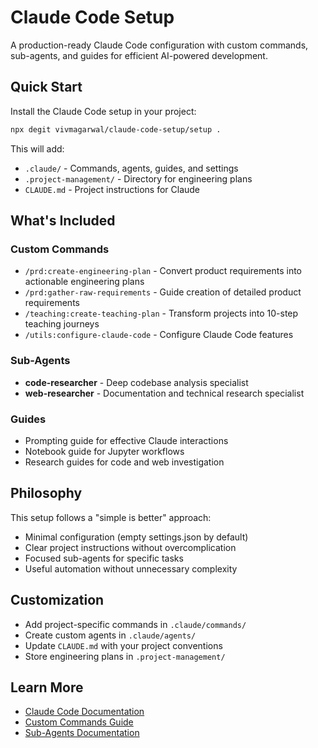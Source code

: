 # Claude Code Setup

A production-ready Claude Code configuration with custom commands, sub-agents, and guides for efficient AI-powered development.

## Quick Start

Install the Claude Code setup in your project:

```bash
npx degit vivmagarwal/claude-code-setup/setup .
```

This will add:
- `.claude/` - Commands, agents, guides, and settings
- `.project-management/` - Directory for engineering plans
- `CLAUDE.md` - Project instructions for Claude

## What's Included

### Custom Commands
- `/prd:create-engineering-plan` - Convert product requirements into actionable engineering plans
- `/prd:gather-raw-requirements` - Guide creation of detailed product requirements
- `/teaching:create-teaching-plan` - Transform projects into 10-step teaching journeys
- `/utils:configure-claude-code` - Configure Claude Code features

### Sub-Agents
- **code-researcher** - Deep codebase analysis specialist
- **web-researcher** - Documentation and technical research specialist

### Guides
- Prompting guide for effective Claude interactions
- Notebook guide for Jupyter workflows
- Research guides for code and web investigation

## Philosophy

This setup follows a "simple is better" approach:
- Minimal configuration (empty settings.json by default)
- Clear project instructions without overcomplication
- Focused sub-agents for specific tasks
- Useful automation without unnecessary complexity

## Customization

- Add project-specific commands in `.claude/commands/`
- Create custom agents in `.claude/agents/`
- Update `CLAUDE.md` with your project conventions
- Store engineering plans in `.project-management/`

## Learn More

- [Claude Code Documentation](https://docs.claude.com/en/docs/claude-code/overview.md)
- [Custom Commands Guide](https://docs.claude.com/en/docs/claude-code/slash-commands)
- [Sub-Agents Documentation](https://docs.claude.com/en/docs/claude-code/sub-agents)